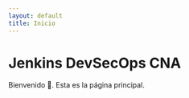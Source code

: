 ```yaml
---
layout: default
title: Inicio
---
```


# Jenkins DevSecOps CNA
Bienvenido 👋. Esta es la página principal.
